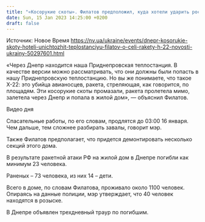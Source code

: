 ```yaml
---
title: "«Косорукие скоты». Филатов предположил, куда хотели ударить россияне во время атаки на Днепр"
date: Sun, 15 Jan 2023 14:25:00 +0200
draft: false
---
```

Источник: Новое Время https://nv.ua/ukraine/events/dnepr-kosorukie-skoty-hoteli-unichtozhit-teplostanciyu-filatov-o-celi-rakety-h-22-novosti-ukrainy-50297601.html


«Через Днепр находится наша Приднепровская теплостанция. В качестве версии можно рассматривать, что они должны были попасть в нашу Приднепровскую теплостанцию. Но вы же понимаете, что такое Х-22: это убийца авианосцев, ракета, стреляющая, как говорится, по площадям. Эти косорукие скоты промазали, ракета пролетела мимо, залетела через Днепр и попала в жилой дом», — объяснил Филатов.

 Видео дня   

Спасательные работы, по его словам, продлятся до 03:00 16 января. Чем дальше, тем сложнее разбирать завалы, говорит мэр.

Также Филатов предполагает, что придется демонтировать несколько секций этого дома.

В результате ракетной атаки РФ на жилой дом в Днепре погибли как минимум 23 человека.

Раненых – 73 человека, из них 14 – дети.

Всего в доме, по словам Филатова, проживало около 1100 человек. Опираясь на данные полиции, мэр утверждает, что 40 человек находятся в розыске.

В Днепре объявлен трехдневный траур по погибшим.
